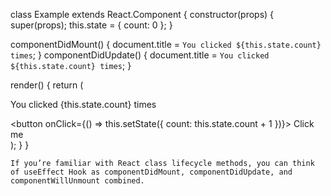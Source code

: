 <!-- =============================================================
     =============================================================
                React Life Cycle Method in Class Componet
    ==============================================================
    ============================================================== -->

class Example extends React.Component {
  constructor(props) {
    super(props);
    this.state = {
      count: 0
    };
  }

  componentDidMount() {
    document.title = `You clicked ${this.state.count} times`;
  }
  componentDidUpdate() {
    document.title = `You clicked ${this.state.count} times`;
  }

  render() {
    return (
      <div>
        <p>You clicked {this.state.count} times</p>
        <button onClick={() => this.setState({ count: this.state.count + 1 })}>
          Click me
        </button>
      </div>
    );
  }
}



<!-- =============================================================
     =============================================================
                React Life Cycle Method in Function Componet
    ==============================================================
    ============================================================== -->


    If you’re familiar with React class lifecycle methods, you can think of useEffect Hook as componentDidMount, componentDidUpdate, and componentWillUnmount combined.